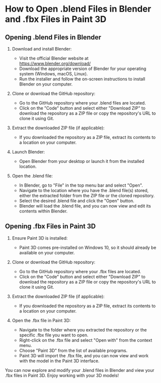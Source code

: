 # How to Open .blend Files in Blender and .fbx Files in Paint 3D

## Opening .blend Files in Blender

1. Download and install Blender:  
   - Visit the official Blender website at https://www.blender.org/download/  
   - Download the appropriate version of Blender for your operating system (Windows, macOS, Linux).  
   - Run the installer and follow the on-screen instructions to install Blender on your computer.

2. Clone or download the GitHub repository:
   - Go to the GitHub repository where your .blend files are located.
   - Click on the "Code" button and select either "Download ZIP" to download the repository as a ZIP file or copy the repository's URL to clone it using Git.

3. Extract the downloaded ZIP file (if applicable):
   - If you downloaded the repository as a ZIP file, extract its contents to a location on your computer.

4. Launch Blender:
   - Open Blender from your desktop or launch it from the installed location.

5. Open the .blend file:
   - In Blender, go to "File" in the top menu bar and select "Open".
   - Navigate to the location where you have the .blend file(s) stored, either the extracted folder from the ZIP file or the cloned repository.
   - Select the desired .blend file and click the "Open" button.
   - Blender will load the .blend file, and you can now view and edit its contents within Blender.

## Opening .fbx Files in Paint 3D

1. Ensure Paint 3D is installed:
   - Paint 3D comes pre-installed on Windows 10, so it should already be available on your computer.

2. Clone or download the GitHub repository:
   - Go to the GitHub repository where your .fbx files are located.
   - Click on the "Code" button and select either "Download ZIP" to download the repository as a ZIP file or copy the repository's URL to clone it using Git.

3. Extract the downloaded ZIP file (if applicable):
   - If you downloaded the repository as a ZIP file, extract its contents to a location on your computer.

4. Open the .fbx file in Paint 3D:
   - Navigate to the folder where you extracted the repository or the specific .fbx file you want to open.
   - Right-click on the .fbx file and select "Open with" from the context menu.
   - Choose "Paint 3D" from the list of available programs.
   - Paint 3D will import the .fbx file, and you can now view and work with the model in the Paint 3D interface.

You can now explore and modify your .blend files in Blender and view your .fbx files in Paint 3D. Enjoy working with your 3D models!

